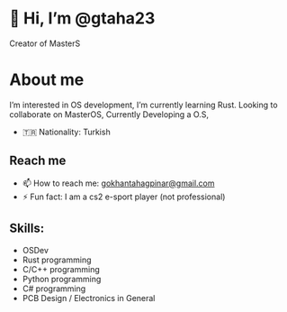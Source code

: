 # 👋 Hi, I’m @gtaha23
Creator of MasterS

# About me
I’m interested in OS development, I’m currently learning Rust.
Looking to collaborate on MasterOS, Currently Developing a O.S,
- 🇹🇷 Nationality: Turkish


## Reach me
- 📫 How to reach me: gokhantahagpinar@gmail.com
- ⚡ Fun fact: I am a cs2 e-sport player (not professional)

## Skills:
- OSDev
- Rust programming
- C/C++ programming
- Python programming
- C# programming
- PCB Design / Electronics in General

<!---
gtaha23/gtaha23 is a ✨ special ✨ repository because its `README.md` (this file) appears on your GitHub profile.
You can click the Preview link to take a look at your changes.
--->
